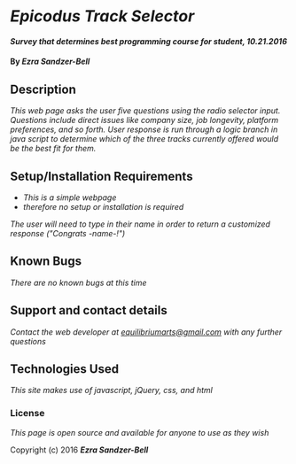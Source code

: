 # _Epicodus Track Selector_

#### _Survey that determines best programming course for student, 10.21.2016_

#### By _**Ezra Sandzer-Bell**_

## Description

_This web page asks the user five questions using the radio selector input. Questions include direct issues like company size, job longevity, platform preferences, and so forth. User response is run through a logic branch in java script to determine which of the three tracks currently offered would be the best fit for them._

## Setup/Installation Requirements

* _This is a simple webpage_
* _therefore no setup or installation is required_

_The user will need to type in their name in order to return a customized response ("Congrats -name-!")_

## Known Bugs

_There are no known bugs at this time_

## Support and contact details

_Contact the web developer at equilibriumarts@gmail.com with any further questions_

## Technologies Used

_This site makes use of javascript, jQuery, css, and html_

### License

*This page is open source and available for anyone to use as they wish*

Copyright (c) 2016 **_Ezra Sandzer-Bell_**
